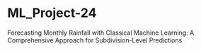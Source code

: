 # ML_Project-24
Forecasting Monthly Rainfall with Classical Machine Learning: A Comprehensive Approach for Subdivision-Level Predictions
